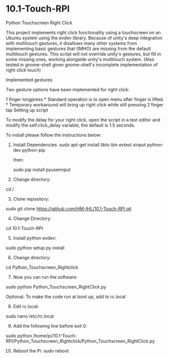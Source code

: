 # 10.1-Touch-RPI
Python Touchscreen Right Click

This project implements right click functionality using a touchscreen on an Ubuntu system using the evdev library. Because of unity's deep integration with multitouch gestures, it disallows many other systems from implementing basic gestures that (IMHO) are missing from the default multitouch gestures. This script will not override unity's gestures, but fill in some missing ones, working alongside unity's multitouch system. (Also tested in gnome-shell given gnome-shell's incomplete implementation of right click touch)

Implemented gestures

Two gesture options have been implemented for right click:

1 finger longpress * Standard operation is to open menu after finger is lifted. * Temporary workaround will bring up right click while still pressing
2 finger tap
Setting up script

To modify the delay for your right click, open the script in a text editor and modify the self.click_delay variable, the default is 1.5 seconds.

To install please follow the instructions below:

1) Install Dependencies:
sudo apt-get install libts-bin evtest xinput python-dev python-pip

    then:

    sudo pip install pyuserinput

2) Change directory:

cd /

3) Clone repository:

sudo git clone https://github.com/HM-IHL/10.1-Touch-RPI.git

4) Change Directory:

cd 10.1-Touch-RPI

5) Install python evdev:

sudo python setup.py install

6) Change directory:

cd Python_Touchscreen_Rightclick

7) Now you can run the software:

sudo python Python_Touchscreen_RightClick.py

Optional:
To make the code run at boot up, add to rc.local

8) Edit rc.local:

sudo nano /etc/rc.local

9) Add the following line before exit 0:

sudo python /home/pi/10.1-Touch-RPI/Python_Touchscreen_Rightclick/Python_Touchscreen_RightClick.py

10) Reboot the Pi:
sudo reboot
